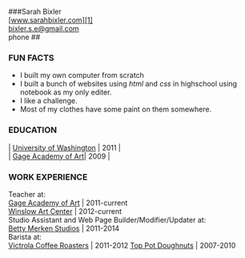 ###Sarah Bixler  
[www.sarahbixler.com][1]  
[bixler.s.e@gmail.com][2]  
phone ##

###  FUN FACTS
*  I built my own computer from scratch
*  I built a bunch of websites using _html_ and _css_ in highschool using notebook as my only editer. 
*  I like a challenge.
*  Most of my clothes have some paint on them somewhere.


###  EDUCATION
  | [University of Washington][1] | 2011 |  
  | [Gage Academy of Art][2]| 2009 |  
    
###  WORK EXPERIENCE  
  Teacher at:  
    [Gage Academy of Art][4]  |  2011-current  
    [Winslow Art Center][5]  |  2012-current  
  Studio Assistant and Web Page Builder/Modifier/Updater at:    
    [Betty Merken Studios][6]  |  2011-2014  
  Barista at:    
    [Victrola Coffee Roasters][7]  |  2011-2012 
    [Top Pot Doughnuts][8]  |  2007-2010





[1]:  http://www.sarahbixler.com
[2]:  mailto:bixler.s.e@gmail.com
[3]:  http://www.washington.edu
[4]:  http://www.gageacademy.org
[5]:  http://www.winslowartcenter.com
[6]:  http://www.bettymerkenstudio.com
[7]:  http://www.victrolacoffeeroasters.com
[8]:  http://www.toppotdoughnuts.com
